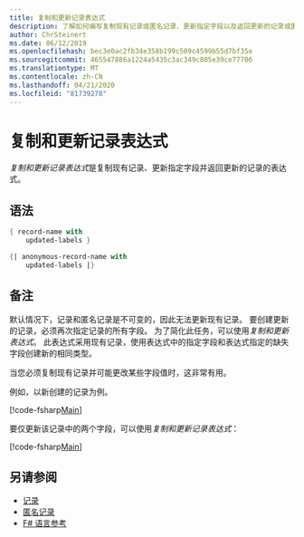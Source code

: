 ```yaml
---
title: 复制和更新记录表达式
description: 了解如何编写复制现有记录或匿名记录、更新指定字段以及返回更新的记录或匿名记录的"复制和更新表达式"。
author: ChrSteinert
ms.date: 06/12/2019
ms.openlocfilehash: bec3e0ac2fb34e358b199c509c4599b55d7bf35e
ms.sourcegitcommit: 465547886a1224a5435c3ac349c805e39ce77706
ms.translationtype: MT
ms.contentlocale: zh-CN
ms.lasthandoff: 04/21/2020
ms.locfileid: "81739278"
---
```

# <a name="copy-and-update-record-expressions"></a>复制和更新记录表达式

*复制和更新记录表达式*是复制现有记录、更新指定字段并返回更新的记录的表达式。

## <a name="syntax"></a>语法

```fsharp
{ record-name with
    updated-labels }

{| anonymous-record-name with
    updated-labels |}
```

## <a name="remarks"></a>备注

默认情况下，记录和匿名记录是不可变的，因此无法更新现有记录。 要创建更新的记录，必须再次指定记录的所有字段。 为了简化此任务，可以使用*复制和更新表达式*。 此表达式采用现有记录，使用表达式中的指定字段和表达式指定的缺失字段创建新的相同类型。

当您必须复制现有记录并可能更改某些字段值时，这非常有用。

例如，以新创建的记录为例。

[!code-fsharp[Main](~/samples/snippets/fsharp/lang-ref-1/snippet1905.fs)]

要仅更新该记录中的两个字段，可以使用*复制和更新记录表达式*：

[!code-fsharp[Main](~/samples/snippets/fsharp/lang-ref-1/snippet1906.fs)]

## <a name="see-also"></a>另请参阅

- [记录](records.md)
- [匿名记录](anonymous-records.md)
- [F# 语言参考](index.md)
